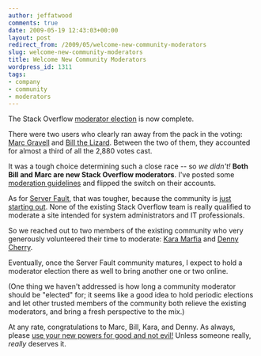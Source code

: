 ```yaml
---
author: jeffatwood
comments: true
date: 2009-05-19 12:43:03+00:00
layout: post
redirect_from: /2009/05/welcome-new-community-moderators
slug: welcome-new-community-moderators
title: Welcome New Community Moderators
wordpress_id: 1311
tags:
- company
- community
- moderators
---
```



The Stack Overflow [moderator election](http://blog.stackoverflow.com/2009/05/stack-overflow-moderator-voting-now-open/) is now complete.



There were two users who clearly ran away from the pack in the voting: [Marc Gravell](http://stackoverflow.com/users/23354/marc-gravell) and [Bill the Lizard](http://stackoverflow.com/users/1288/bill-the-lizard). Between the two of them, they accounted for almost a third of all the 2,880 votes cast.











It was a tough choice determining such a close race -- so _we didn't!_ **Both Bill and Marc are new Stack Overflow moderators**. I've posted some [moderation guidelines](http://blog.stackoverflow.com/2009/05/a-theory-of-moderation/) and flipped the switch on their accounts.



As for [Server Fault](http://serverfault.com), that was tougher, because the community is [just starting out](http://blog.stackoverflow.com/2009/05/server-fault-public-beta-nears/). None of the existing Stack Overflow team is really qualified to moderate a site intended for system administrators and IT professionals.



So we reached out to two members of the existing community who very generously volunteered their time to moderate: [Kara Marfia](http://serverfault.com/users/1803) and [Denny Cherry](http://serverfault.com/users/1674).











Eventually, once the Server Fault community matures, I expect to hold a moderator election there as well to bring another one or two online.



(One thing we haven't addressed is how long a community moderator should be "elected" for; it seems like a good idea to hold periodic elections and let other trusted members of the community both relieve the existing moderators, and bring a fresh perspective to the mix.)



At any rate, congratulations to Marc, Bill, Kara, and Denny. As always, please [use your new powers for good and not evil!](http://blog.stackoverflow.com/2009/05/a-theory-of-moderation/) Unless someone really, _really_ deserves it.

